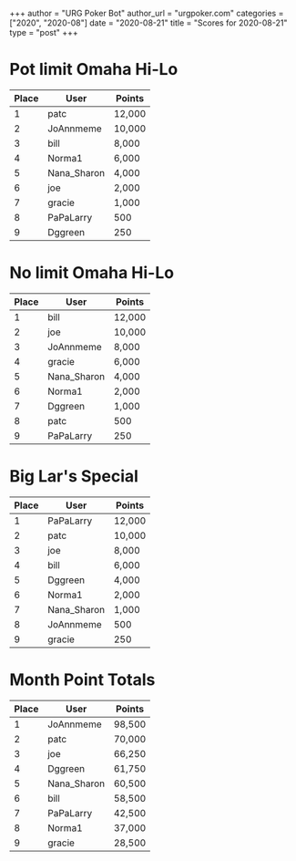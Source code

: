 +++
author = "URG Poker Bot"
author_url = "urgpoker.com"
categories = ["2020", "2020-08"]
date = "2020-08-21"
title = "Scores for 2020-08-21"
type = "post"
+++
# Pot limit Omaha Hi-Lo

| Place | User | Points |
|-------|------|--------|
| 1 | patc | 12,000 |
| 2 | JoAnnmeme | 10,000 |
| 3 | bill | 8,000 |
| 4 | Norma1 | 6,000 |
| 5 | Nana_Sharon | 4,000 |
| 6 | joe | 2,000 |
| 7 | gracie | 1,000 |
| 8 | PaPaLarry | 500 |
| 9 | Dggreen | 250 |

# No limit Omaha Hi-Lo

| Place | User | Points |
|-------|------|--------|
| 1 | bill | 12,000 |
| 2 | joe | 10,000 |
| 3 | JoAnnmeme | 8,000 |
| 4 | gracie | 6,000 |
| 5 | Nana_Sharon | 4,000 |
| 6 | Norma1 | 2,000 |
| 7 | Dggreen | 1,000 |
| 8 | patc | 500 |
| 9 | PaPaLarry | 250 |

# Big Lar's Special

| Place | User | Points |
|-------|------|--------|
| 1 | PaPaLarry | 12,000 |
| 2 | patc | 10,000 |
| 3 | joe | 8,000 |
| 4 | bill | 6,000 |
| 5 | Dggreen | 4,000 |
| 6 | Norma1 | 2,000 |
| 7 | Nana_Sharon | 1,000 |
| 8 | JoAnnmeme | 500 |
| 9 | gracie | 250 |

# Month Point Totals

| Place | User | Points |
|-------|------|--------|
| 1 | JoAnnmeme | 98,500 |
| 2 | patc | 70,000 |
| 3 | joe | 66,250 |
| 4 | Dggreen | 61,750 |
| 5 | Nana_Sharon | 60,500 |
| 6 | bill | 58,500 |
| 7 | PaPaLarry | 42,500 |
| 8 | Norma1 | 37,000 |
| 9 | gracie | 28,500 |
